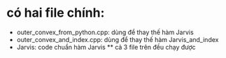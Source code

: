 # có hai file chính:
* outer_convex_from_python.cpp: dùng để thay thế hàm Jarvis
* outer_convex_and_index.cpp: dùng để thay thế hàm Jarvis_and_index
* Jarvis: code chuẩn hàm Jarvis
** cả 3 file trên đều chạy được
